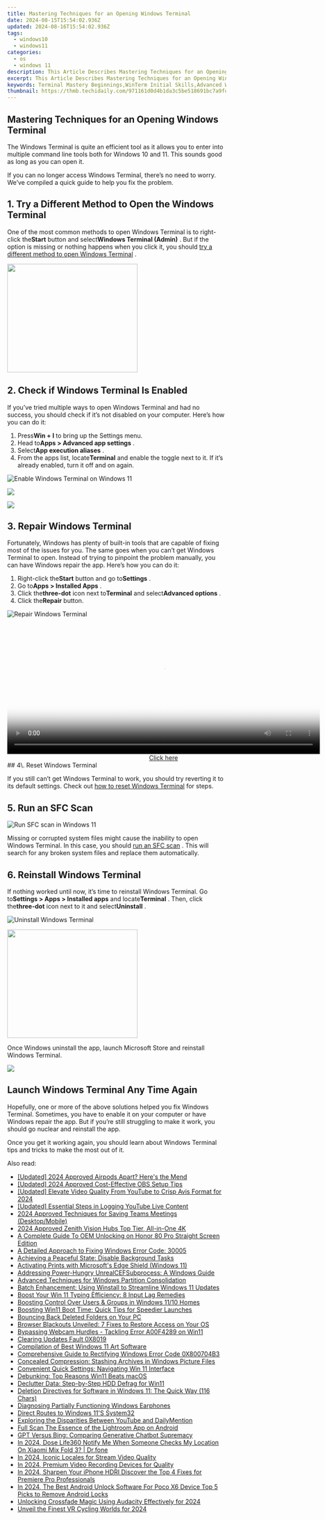 ```yaml
---
title: Mastering Techniques for an Opening Windows Terminal
date: 2024-08-15T15:54:02.936Z
updated: 2024-08-16T15:54:02.936Z
tags:
  - windows10
  - windows11
categories:
  - os
  - windows 11
description: This Article Describes Mastering Techniques for an Opening Windows Terminal
excerpt: This Article Describes Mastering Techniques for an Opening Windows Terminal
keywords: Terminal Mastery Beginnings,WinTerm Initial Skills,Advanced WinTerm Commands,Proficient WinTerm Use,Efficient WinTerm Access,OpenWinTechniques Tips,Secure WinTerm Opener
thumbnail: https://thmb.techidaily.com/971161d0d4b1da3c5be518691bc7a9fd7e29d3fe831ffe5683f3df2b7e432663.jpg
---
```


## Mastering Techniques for an Opening Windows Terminal

 The Windows Terminal is quite an efficient tool as it allows you to enter into multiple command line tools both for Windows 10 and 11\. This sounds good as long as you can open it.

 If you can no longer access Windows Terminal, there’s no need to worry. We’ve compiled a quick guide to help you fix the problem.

## 1\. Try a Different Method to Open the Windows Terminal

 One of the most common methods to open Windows Terminal is to right-click the**Start** button and select**Windows Terminal (Admin)** . But if the option is missing or nothing happens when you click it, you should [try a different method to open Windows Terminal](https://www.makeuseof.com/windows-11-open-windows-terminal/) .

<!-- affiliate ads begin -->
<a href="https://dhgate.sjv.io/c/5597632/1678785/12108" target="_top" id="1678785"><img src="//a.impactradius-go.com/display-ad/12108-1678785" border="0" alt="" width="300" height="250"/></a>
<!-- affiliate ads end -->
## 2\. Check if Windows Terminal Is Enabled

 If you’ve tried multiple ways to open Windows Terminal and had no success, you should check if it’s not disabled on your computer. Here’s how you can do it:

1. Press**Win + I** to bring up the Settings menu.
2. Head to**Apps > Advanced app settings** .
3. Select**App execution aliases** .
4. From the apps list, locate**Terminal** and enable the toggle next to it. If it’s already enabled, turn it off and on again.

![Enable Windows Terminal on Windows 11](https://static1.makeuseofimages.com/wordpress/wp-content/uploads/2023/03/enable_terminal-1.jpg)
<!-- affiliate ads begin -->
<a href="https://estore.winxdvd.com/order/checkout.php?PRODS=4612444&QTY=1&AFFILIATE=108875&CART=1"><img src="https://www.winxdvd.com/affiliate/new-banner/pt-728x90.jpg" border="0"></a>
<!-- affiliate ads end -->

<!-- affiliate ads begin -->
<a href="https://store.nero.com/order/checkout.php?PRODS=42296985&QTY=1&AFFILIATE=108875&CART=1"><img src="https://secure.avangate.com/images/merchant/9cea886b9f44a3c2df1163730ab64994/products/copy_nero_burning_rom_cart.png" border="0">
</a>
<!-- affiliate ads end -->
## 3\. Repair Windows Terminal

 Fortunately, Windows has plenty of built-in tools that are capable of fixing most of the issues for you. The same goes when you can’t get Windows Terminal to open. Instead of trying to pinpoint the problem manually, you can have Windows repair the app. Here’s how you can do it:

1. Right-click the**Start** button and go to**Settings** .
2. Go to**Apps > Installed Apps** .
3. Click the**three-dot** icon next to**Terminal** and select**Advanced options** .
4. Click the**Repair** button.

![Repair Windows Terminal](https://static1.makeuseofimages.com/wordpress/wp-content/uploads/2023/03/repair-terminal-1.jpg)

<!-- affiliate ads begin -->
<span id="1993652">
					<video width="720" height="300" style="cursor:pointer"
           poster="//a.impactradius-go.com/display-clicktoplayimage/1993652.jpeg"
           onclick="if(!this.playClicked){this.play();this.setAttribute('controls',true);this.playClicked=true;}">
	   <source src="//a.impactradius-go.com/display-ad/22993-1993652">
	   <img src="//a.impactradius-go.com/display-clicktoplayimage/1993652.jpeg" style="border: none; height: 100%; width: 100%; object-fit: contain">
	</video>
	<div style="width:720px;text-align:center"><a href="javascript:window.open(decodeURIComponent('https%3A%2F%2Fhomestyler.sjv.io%2Fc%2F5597632%2F1993652%2F22993'), '_blank');void(0);">Click here</a></div>
</span>
<img height="0" width="0" src="https://imp.pxf.io/i/5597632/1993652/22993" style="position:absolute;visibility:hidden;" border="0" />
<!-- affiliate ads end -->
## 4\. Reset Windows Terminal

 If you still can’t get Windows Terminal to work, you should try reverting it to its default settings. Check out [how to reset Windows Terminal](https://www.makeuseof.com/windows-11-reset-terminal-settings/#:~:text=To%20reset%20Windows%20Terminal%20Settings%20back%20to%20their%20defaults%2C%20follow,cmd%22%20in%20the%20Run%20dialog.&text=Now%20press%20the%20Enter%20key%20to%20delete%20the%20settings.) for steps.

## 5\. Run an SFC Scan

![Run SFC scan in Windows 11](https://static1.makeuseofimages.com/wordpress/wp-content/uploads/2023/03/sfc-scan-1-1.jpg)

 Missing or corrupted system files might cause the inability to open Windows Terminal. In this case, you should [run an SFC scan](https://www.makeuseof.com/system-file-checker-sfc-windows/) . This will search for any broken system files and replace them automatically.

## 6\. Reinstall Windows Terminal

 If nothing worked until now, it’s time to reinstall Windows Terminal. Go to**Settings > Apps > Installed apps** and locate**Terminal** . Then, click the**three-dot** icon next to it and select**Uninstall** .

![Uninstall Windows Terminal](https://static1.makeuseofimages.com/wordpress/wp-content/uploads/2023/03/uninstall-terminal-1.jpg)
<!-- affiliate ads begin -->
<a href="https://homestyler.sjv.io/c/5597632/2044747/22993" target="_top" id="2044747"><img src="//a.impactradius-go.com/display-ad/22993-2044747" border="0" alt="" width="300" height="250"/></a><img height="0" width="0" src="https://imp.pxf.io/i/5597632/2044747/22993" style="position:absolute;visibility:hidden;" border="0" />
<!-- affiliate ads end -->

 Once Windows uninstall the app, launch Microsoft Store and reinstall Windows Terminal.

<!-- affiliate ads begin -->
<a href="https://estore.macxdvd.com/order/checkout.php?PRODS=4526659&QTY=1&AFFILIATE=108875&CART=1"><img src="https://www.macxdvd.com/affiliate/new-banner/vcp-500x500.jpg" border="0"></a>
<!-- affiliate ads end -->
## Launch Windows Terminal Any Time Again

 Hopefully, one or more of the above solutions helped you fix Windows Terminal. Sometimes, you have to enable it on your computer or have Windows repair the app. But if you’re still struggling to make it work, you should go nuclear and reinstall the app.

 Once you get it working again, you should learn about Windows Terminal tips and tricks to make the most out of it.


<ins class="adsbygoogle"
     style="display:block"
     data-ad-format="autorelaxed"
     data-ad-client="ca-pub-7571918770474297"
     data-ad-slot="1223367746"></ins>



<ins class="adsbygoogle"
     style="display:block"
     data-ad-client="ca-pub-7571918770474297"
     data-ad-slot="8358498916"
     data-ad-format="auto"
     data-full-width-responsive="true"></ins>





<span class="atpl-alsoreadstyle">Also read:</span>
<div><ul>
<li><a href="https://fox-boxes.techidaily.com/updated-2024-approved-airpods-apart-heres-the-mend/"><u>[Updated] 2024 Approved  Airpods Apart? Here's the Mend</u></a></li>
<li><a href="https://visual-screen-recording.techidaily.com/updated-2024-approved-cost-effective-obs-setup-tips/"><u>[Updated] 2024 Approved  Cost-Effective OBS Setup Tips</u></a></li>
<li><a href="https://facebook-record-videos.techidaily.com/updated-elevate-video-quality-from-youtube-to-crisp-avis-format-for-2024/"><u>[Updated] Elevate Video Quality From YouTube to Crisp Avis Format for 2024</u></a></li>
<li><a href="https://screen-video-capture.techidaily.com/updated-essential-steps-in-logging-youtube-live-content/"><u>[Updated] Essential Steps in Logging YouTube Live Content</u></a></li>
<li><a href="https://screen-video-capture.techidaily.com/2024-approved-techniques-for-saving-teams-meetings-desktopmobile/"><u>2024 Approved  Techniques for Saving Teams Meetings (Desktop/Mobile)</u></a></li>
<li><a href="https://fox-links.techidaily.com/2024-approved-zenith-vision-hubs-top-tier-all-in-one-4k/"><u>2024 Approved  Zenith Vision Hubs  Top Tier, All-in-One 4K</u></a></li>
<li><a href="https://unlock-android.techidaily.com/a-complete-guide-to-oem-unlocking-on-honor-80-pro-straight-screen-edition-by-drfone-android/"><u>A Complete Guide To OEM Unlocking on Honor 80 Pro Straight Screen Edition</u></a></li>
<li><a href="https://windows11.techidaily.com/a-detailed-approach-to-fixing-windows-error-code-30005/"><u>A Detailed Approach to Fixing Windows Error Code: 30005</u></a></li>
<li><a href="https://windows11.techidaily.com/achieving-a-peaceful-state-disable-background-tasks/"><u>Achieving a Peaceful State: Disable Background Tasks</u></a></li>
<li><a href="https://windows11.techidaily.com/activating-prints-with-microsofts-edge-shield-windows-11/"><u>Activating Prints with Microsoft's Edge Shield (Windows 11)</u></a></li>
<li><a href="https://windows11.techidaily.com/addressing-power-hungry-unrealcefsubprocess-a-windows-guide/"><u>Addressing Power-Hungry UnrealCEFSubprocess: A Windows Guide</u></a></li>
<li><a href="https://windows11.techidaily.com/advanced-techniques-for-windows-partition-consolidation/"><u>Advanced Techniques for Windows Partition Consolidation</u></a></li>
<li><a href="https://windows11.techidaily.com/batch-enhancement-using-winstall-to-streamline-windows-11-updates/"><u>Batch Enhancement: Using Winstall to Streamline Windows 11 Updates</u></a></li>
<li><a href="https://windows11.techidaily.com/boost-your-win-11-typing-efficiency-8-input-lag-remedies/"><u>Boost Your Win 11 Typing Efficiency: 8 Input Lag Remedies</u></a></li>
<li><a href="https://windows11.techidaily.com/boosting-control-over-users-and-groups-in-windows-1110-homes/"><u>Boosting Control Over Users & Groups in Windows 11/10 Homes</u></a></li>
<li><a href="https://windows11.techidaily.com/boosting-win11-boot-time-quick-tips-for-speedier-launches/"><u>Boosting Win11 Boot Time: Quick Tips for Speedier Launches</u></a></li>
<li><a href="https://windows11.techidaily.com/bouncing-back-deleted-folders-on-your-pc/"><u>Bouncing Back Deleted Folders on Your PC</u></a></li>
<li><a href="https://windows11.techidaily.com/browser-blackouts-unveiled-7-fixes-to-restore-access-on-your-os/"><u>Browser Blackouts Unveiled: 7 Fixes to Restore Access on Your OS</u></a></li>
<li><a href="https://windows11.techidaily.com/bypassing-webcam-hurdles-tackling-error-a00f4289-on-win11/"><u>Bypassing Webcam Hurdles - Tackling Error A00F4289 on Win11</u></a></li>
<li><a href="https://windows11.techidaily.com/clearing-updates-fault-0x8019/"><u>Clearing Updates Fault 0X8019</u></a></li>
<li><a href="https://windows11.techidaily.com/compilation-of-best-windows-11-art-software/"><u>Compilation of Best Windows 11 Art Software</u></a></li>
<li><a href="https://windows11.techidaily.com/comprehensive-guide-to-rectifying-windows-error-code-0x800704b3/"><u>Comprehensive Guide to Rectifying Windows Error Code 0X800704B3</u></a></li>
<li><a href="https://windows11.techidaily.com/concealed-compression-stashing-archives-in-windows-picture-files/"><u>Concealed Compression: Stashing Archives in Windows Picture Files</u></a></li>
<li><a href="https://windows11.techidaily.com/convenient-quick-settings-navigating-win-11-interface/"><u>Convenient Quick Settings: Navigating Win 11 Interface</u></a></li>
<li><a href="https://windows11.techidaily.com/debunking-top-reasons-win11-beats-macos/"><u>Debunking: Top Reasons Win11 Beats macOS</u></a></li>
<li><a href="https://windows11.techidaily.com/declutter-data-step-by-step-hdd-defrag-for-win11/"><u>Declutter Data: Step-by-Step HDD Defrag for Win11</u></a></li>
<li><a href="https://windows11.techidaily.com/deletion-directives-for-software-in-windows-11-the-quick-way-116-chars/"><u>Deletion Directives for Software in Windows 11: The Quick Way (116 Chars)</u></a></li>
<li><a href="https://windows11.techidaily.com/diagnosing-partially-functioning-windows-earphones/"><u>Diagnosing Partially Functioning Windows Earphones</u></a></li>
<li><a href="https://windows11.techidaily.com/direct-routes-to-windows-11s-system32/"><u>Direct Routes to Windows 11'S System32</u></a></li>
<li><a href="https://youtube-video-recordings.techidaily.com/exploring-the-disparities-between-youtube-and-dailymention/"><u>Exploring the Disparities Between YouTube and DailyMention</u></a></li>
<li><a href="https://extra-lessons.techidaily.com/full-scan-the-essence-of-the-lightroom-app-on-android/"><u>Full Scan  The Essence of the Lightroom App on Android</u></a></li>
<li><a href="https://tech-revival.techidaily.com/gpt-versus-bing-comparing-generative-chatbot-supremacy/"><u>GPT Versus Bing: Comparing Generative Chatbot Supremacy</u></a></li>
<li><a href="https://review-topics.techidaily.com/in-2024-dose-life360-notify-me-when-someone-checks-my-location-on-xiaomi-mix-fold-3-drfone-by-drfone-virtual-android/"><u>In 2024, Dose Life360 Notify Me When Someone Checks My Location On Xiaomi Mix Fold 3? | Dr.fone</u></a></li>
<li><a href="https://some-knowledge.techidaily.com/in-2024-iconic-locales-for-stream-video-quality/"><u>In 2024, Iconic Locales for Stream Video Quality</u></a></li>
<li><a href="https://extra-approaches.techidaily.com/in-2024-premium-video-recording-devices-for-quality/"><u>In 2024, Premium Video Recording Devices for Quality</u></a></li>
<li><a href="https://extra-skills.techidaily.com/in-2024-sharpen-your-iphone-hdri-discover-the-top-4-fixes-for-premiere-pro-professionals/"><u>In 2024, Sharpen Your iPhone HDRI  Discover the Top 4 Fixes for Premiere Pro Professionals</u></a></li>
<li><a href="https://sim-unlock.techidaily.com/in-2024-the-best-android-unlock-software-for-poco-x6-device-top-5-picks-to-remove-android-locks-by-drfone-android/"><u>In 2024, The Best Android Unlock Software For Poco X6 Device Top 5 Picks to Remove Android Locks</u></a></li>
<li><a href="https://some-guidance.techidaily.com/unlocking-crossfade-magic-using-audacity-effectively-for-2024/"><u>Unlocking Crossfade Magic  Using Audacity Effectively for 2024</u></a></li>
<li><a href="https://some-skills.techidaily.com/unveil-the-finest-vr-cycling-worlds-for-2024/"><u>Unveil the Finest VR Cycling Worlds for 2024</u></a></li>
</ul></div>
